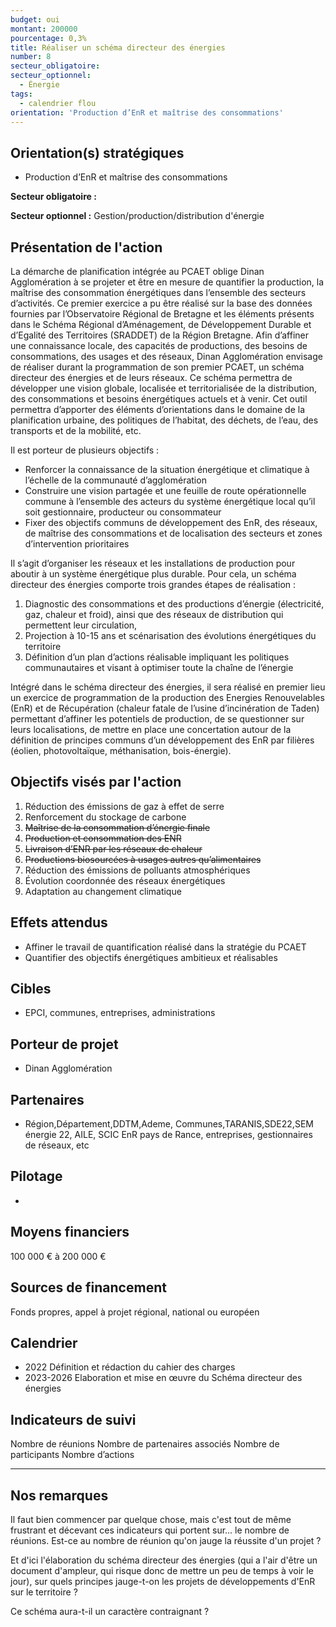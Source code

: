 ```yaml
---
budget: oui
montant: 200000
pourcentage: 0,3%
title: Réaliser un schéma directeur des énergies
number: 8
secteur_obligatoire:
secteur_optionnel:
  - Énergie
tags:
  - calendrier flou
orientation: 'Production d’EnR et maîtrise des consommations'
---
```


## Orientation(s) stratégiques

- Production d’EnR et maîtrise des consommations

**Secteur obligatoire :**

**Secteur optionnel :** Gestion/production/distribution d'énergie

## Présentation de l'action

La démarche de planification intégrée au PCAET oblige Dinan Agglomération à se projeter et être en mesure de quantifier la production, la maîtrise des consommation énergétiques dans l’ensemble des secteurs d’activités. Ce premier exercice a pu être réalisé sur la base des données fournies par l’Observatoire Régional de Bretagne et les éléments présents dans le Schéma Régional d’Aménagement, de Développement Durable et d’Egalité des Territoires (SRADDET) de la Région Bretagne. Afin d’affiner une connaissance locale, des capacités de productions, des besoins de consommations, des usages et des réseaux, Dinan Agglomération envisage de réaliser durant la programmation de son premier PCAET, un schéma directeur des énergies et de leurs réseaux.
Ce schéma permettra de développer une vision globale, localisée et territorialisée de la distribution, des consommations et besoins énergétiques actuels et à venir. Cet outil permettra d’apporter des éléments d’orientations dans le domaine de la planification urbaine, des politiques de l’habitat, des déchets, de l’eau, des transports et de la mobilité, etc.

Il est porteur de plusieurs objectifs :
- Renforcer la connaissance de la situation énergétique et climatique à l’échelle de la communauté d’agglomération
- Construire une vision partagée et une feuille de route opérationnelle commune à l’ensemble des acteurs du système énergétique local qu’il soit gestionnaire, producteur ou consommateur
- Fixer des objectifs communs de développement des EnR, des réseaux, de maîtrise des consommations et de localisation des secteurs et zones d’intervention prioritaires

Il s’agit d’organiser les réseaux et les installations de production pour aboutir à un système énergétique plus durable. Pour cela, un schéma directeur des énergies comporte trois
grandes étapes de réalisation :
1. Diagnostic des consommations et des productions d’énergie (électricité, gaz, chaleur et froid), ainsi que des réseaux de distribution qui permettent leur circulation,
2. Projection à 10-15 ans et scénarisation des évolutions énergétiques du territoire
3. Définition d’un plan d’actions réalisable impliquant les politiques communautaires et visant à optimiser toute la chaîne de l’énergie

Intégré dans le schéma directeur des énergies, il sera réalisé en premier lieu un exercice de programmation de la production des Energies Renouvelables (EnR) et de Récupération (chaleur fatale de l’usine d’incinération de Taden) permettant d’affiner les potentiels de production, de se questionner sur leurs localisations, de mettre en place une concertation autour de la définition de principes communs d’un développement des EnR par filières (éolien, photovoltaïque, méthanisation, bois-énergie).

## Objectifs visés par l'action

1. Réduction des émissions de gaz à effet de serre
2. Renforcement du stockage de carbone
3. ~~Maîtrise de la consommation d’énergie finale~~
4. ~~Production et consommation des ENR~~
5. ~~Livraison d’ENR par les réseaux de chaleur~~
6. ~~Productions biosourcées à usages autres qu’alimentaires~~
7. Réduction des émissions de polluants atmosphériques
8. Évolution coordonnée des réseaux énergétiques
9. Adaptation au changement climatique

## Effets attendus

- Affiner le travail de quantification réalisé dans la stratégie du PCAET
- Quantifier des objectifs énergétiques ambitieux et réalisables

## Cibles

- EPCI, communes, entreprises, administrations

## Porteur de projet

- Dinan Agglomération

## Partenaires

- Région,Département,DDTM,Ademe, Communes,TARANIS,SDE22,SEM énergie 22, AILE, SCIC EnR pays de Rance, entreprises, gestionnaires de réseaux, etc

## Pilotage

-

## Moyens financiers

100 000 € à 200 000 €

## Sources de financement

Fonds propres, appel à projet régional, national ou européen

## Calendrier

- 2022 Définition et rédaction du cahier des charges
- 2023-2026 Elaboration et mise en œuvre du Schéma directeur des énergies

## Indicateurs de suivi

Nombre de réunions
Nombre de partenaires associés
Nombre de participants
Nombre d’actions

---

## Nos remarques

Il faut bien commencer par quelque chose, mais c'est tout de même frustrant et décevant ces indicateurs qui portent sur... le nombre de réunions. Est-ce au nombre de réunion qu'on jauge la réussite d'un projet ?

Et d'ici l'élaboration du schéma directeur des énergies (qui a l'air d'être un document d'ampleur, qui risque donc de mettre un peu de temps à voir le jour), sur quels principes jauge-t-on les projets de développements d'EnR sur le territoire ?

Ce schéma aura-t-il un caractère contraignant ?

